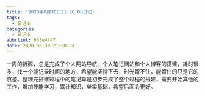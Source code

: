 ```yaml
---
title: '2020年8月30日21:20:08日记'
tags:
  - 日记本
categories:
  - 日记本
abbrlink: 633e4f47
date: 2020-08-30 21:20:24
---
```

​		一周的折腾，总是完成了个人网站导航、个人笔记网站和个人博客的搭建，耗时很多，找一个能记录时间的地方，希望能坚持下去，时光留不住，能留住的只是它的痕迹。整理完搭建过程中的笔记算是初步完成了整个过程的搭建，需要开始其他的工作，增加技能学习，累计知识，垒实基础，希望后面会更好。
